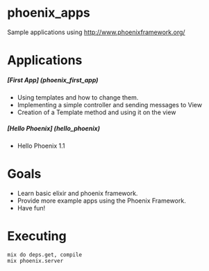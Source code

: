 phoenix_apps
============

Sample applications using http://www.phoenixframework.org/

# Applications

##### [First App] (phoenix_first_app)

- Using templates and how to change them. 
- Implementing a simple controller and sending messages to View
- Creation of a Template method and using it on the view
 

##### [Hello Phoenix] (hello_phoenix)

- Hello Phoenix 1.1


# Goals

- Learn basic elixir and phoenix framework.
- Provide more example apps using the Phoenix Framework.
- Have fun!

# Executing

```shell
mix do deps.get, compile
mix phoenix.server
```
